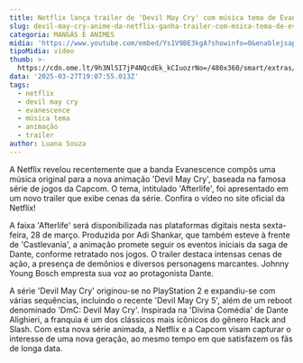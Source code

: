 ```yaml
---
title: Netflix lança trailer de 'Devil May Cry' com música tema de Evanescence
slug: devil-may-cry-anime-da-netflix-ganha-trailer-com-msica-tema-de-evanescence
categoria: MANGÁS E ANIMES
midia: 'https://www.youtube.com/embed/Ys1V9BE3kgA?showinfo=0&enablejsapi=1'
tipoMidia: video
thumb: >-
  https://cdn.ome.lt/9h3NlSI7jP4NQcdEk_kCIuozrNo=/480x360/smart/extras/conteudos/devil-may-cry-netflix_Wbzm4d7.png
data: '2025-03-27T19:07:55.013Z'
tags:
  - netflix
  - devil may cry
  - evanescence
  - música tema
  - animação
  - trailer
author: Luana Souza
---
```


A Netflix revelou recentemente que a banda Evanescence compôs uma música original para a nova animação 'Devil May Cry', baseada na famosa série de jogos da Capcom. O tema, intitulado 'Afterlife', foi apresentado em um novo trailer que exibe cenas da série. Confira o vídeo no site oficial da Netflix!

A faixa 'Afterlife' será disponibilizada nas plataformas digitais nesta sexta-feira, 28 de março. Produzida por Adi Shankar, que também esteve à frente de 'Castlevania', a animação promete seguir os eventos iniciais da saga de Dante, conforme retratado nos jogos. O trailer destaca intensas cenas de ação, a presença de demônios e diversos personagens marcantes. Johnny Young Bosch empresta sua voz ao protagonista Dante.

A série 'Devil May Cry' originou-se no PlayStation 2 e expandiu-se com várias sequências, incluindo o recente 'Devil May Cry 5', além de um reboot denominado 'DmC: Devil May Cry'. Inspirada na 'Divina Comédia' de Dante Alighieri, a franquia é um dos clássicos mais icônicos do gênero Hack and Slash. Com esta nova série animada, a Netflix e a Capcom visam capturar o interesse de uma nova geração, ao mesmo tempo em que satisfazem os fãs de longa data.

